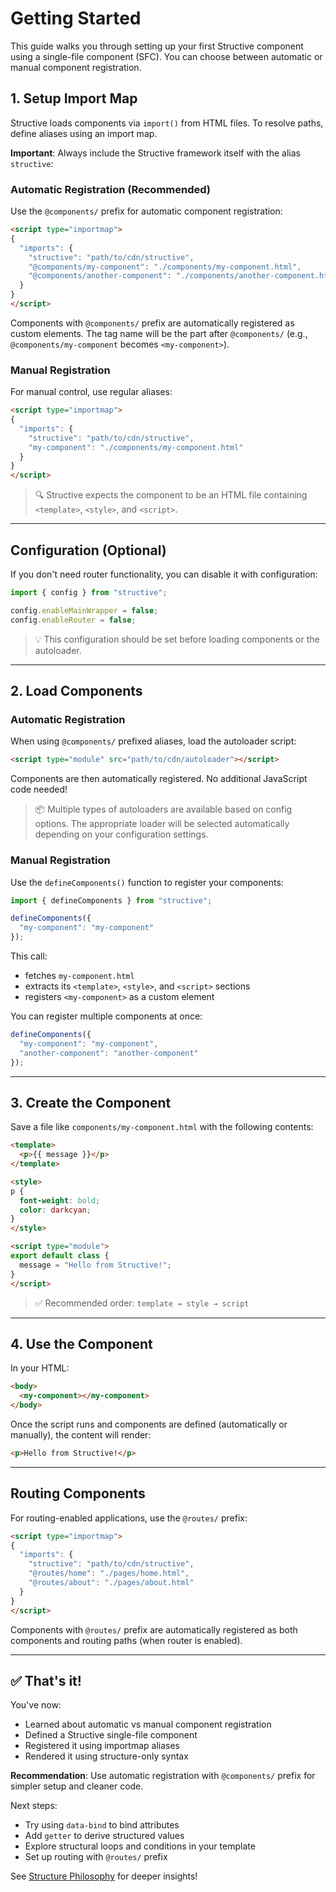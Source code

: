 # Getting Started

This guide walks you through setting up your first Structive component using a single-file component (SFC). You can choose between automatic or manual component registration.

## 1. Setup Import Map

Structive loads components via `import()` from HTML files. To resolve paths, define aliases using an import map.

**Important**: Always include the Structive framework itself with the alias `structive`:

### Automatic Registration (Recommended)

Use the `@components/` prefix for automatic component registration:

```html
<script type="importmap">
{
  "imports": {
    "structive": "path/to/cdn/structive",
    "@components/my-component": "./components/my-component.html",
    "@components/another-component": "./components/another-component.html"
  }
}
</script>
```

Components with `@components/` prefix are automatically registered as custom elements. The tag name will be the part after `@components/` (e.g., `@components/my-component` becomes `<my-component>`).

### Manual Registration

For manual control, use regular aliases:

```html
<script type="importmap">
{
  "imports": {
    "structive": "path/to/cdn/structive",
    "my-component": "./components/my-component.html"
  }
}
</script>
```

> 🔍 Structive expects the component to be an HTML file containing `<template>`, `<style>`, and `<script>`.

---

## Configuration (Optional)

If you don't need router functionality, you can disable it with configuration:

```js
import { config } from "structive";

config.enableMainWrapper = false;
config.enableRouter = false;
```

> 💡 This configuration should be set before loading components or the autoloader.

---

## 2. Load Components

### Automatic Registration

When using `@components/` prefixed aliases, load the autoloader script:

```html
<script type="module" src="path/to/cdn/autoloader"></script>
```

Components are then automatically registered. No additional JavaScript code needed!

> 📦 Multiple types of autoloaders are available based on config options. The appropriate loader will be selected automatically depending on your configuration settings.

### Manual Registration

Use the `defineComponents()` function to register your components:

```js
import { defineComponents } from "structive";

defineComponents({
  "my-component": "my-component"
});
```

This call:
- fetches `my-component.html`
- extracts its `<template>`, `<style>`, and `<script>` sections
- registers `<my-component>` as a custom element

You can register multiple components at once:

```js
defineComponents({
  "my-component": "my-component",
  "another-component": "another-component"
});
```

---

## 3. Create the Component

Save a file like `components/my-component.html` with the following contents:

```html
<template>
  <p>{{ message }}</p>
</template>

<style>
p {
  font-weight: bold;
  color: darkcyan;
}
</style>

<script type="module">
export default class {
  message = "Hello from Structive!";
}
</script>
```

> ✅ Recommended order: `template → style → script`

---

## 4. Use the Component

In your HTML:

```html
<body>
  <my-component></my-component>
</body>
```

Once the script runs and components are defined (automatically or manually), the content will render:

```html
<p>Hello from Structive!</p>
```

---

## Routing Components

For routing-enabled applications, use the `@routes/` prefix:

```html
<script type="importmap">
{
  "imports": {
    "structive": "path/to/cdn/structive",
    "@routes/home": "./pages/home.html",
    "@routes/about": "./pages/about.html"
  }
}
</script>
```

Components with `@routes/` prefix are automatically registered as both components and routing paths (when router is enabled).

---

## ✅ That's it!

You've now:
- Learned about automatic vs manual component registration
- Defined a Structive single-file component
- Registered it using importmap aliases
- Rendered it using structure-only syntax

**Recommendation**: Use automatic registration with `@components/` prefix for simpler setup and cleaner code.

Next steps:
- Try using `data-bind` to bind attributes
- Add `getter` to derive structured values
- Explore structural loops and conditions in your template
- Set up routing with `@routes/` prefix

See [Structure Philosophy](./structure-philosophy.md) for deeper insights!